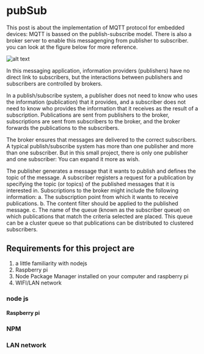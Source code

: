 # pubSub
This post is about the implementation of MQTT protocol for embedded devices: MQTT is bassed on the publish-subscribe model. There is also a broker server to enable this messagenging from publisher to subscriber. you can look at the figure below for more reference.


![alt text](https://assets.emqx.com/images/a6baf485733448bc9730f47bf1f41135.png?imageMogr2/thumbnail/1520x)

In this messaging application, information providers (publishers) have no direct link to subscribers, but the interactions between publishers and subscribers are controlled by brokers.

In a publish/subscribe system, a publisher does not need to know who uses the information (publication) that it provides, and a subscriber does not need to know who provides the information that it receives as the result of a subscription. Publications are sent from publishers to the broker, subscriptions are sent from subscribers to the broker, and the broker forwards the publications to the subscribers.
 
The broker ensures that messages are delivered to the correct subscribers. A typical publish/subscribe system has more than one publisher and more than one subscriber. But in this small project, there is only one publisher and one subscriber: You can expand it more as wish.

The publisher generates a message that it wants to publish and defines the topic of the message. A subscriber registers a request for a publication by specifying the topic (or topics) of the published messages that it is interested in. Subscriptions to the broker might include the following information:
   a. The subscription point from which it wants to receive publications.
   b. The content filter should be applied to the published message.
   c. The name of the queue (known as the subscriber queue) on which publications that match the criteria selected are placed. This queue can be a cluster queue so that publications can be distributed to clustered subscribers.



## Requirements for this project are
1. a little familiarity with nodejs
2. Raspberry pi
3. Node Package Manager installed on your computer and raspberry pi
4. WIFI/LAN network


### node js


#### Raspberry pi

### NPM

### LAN network
